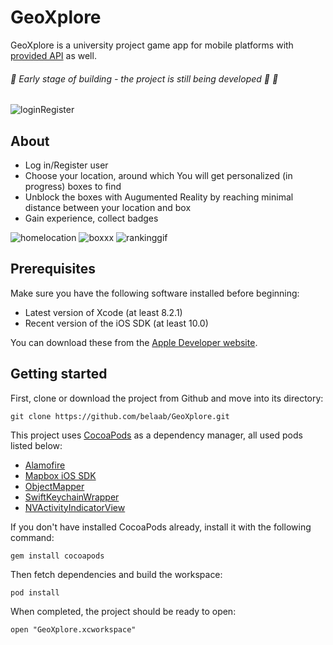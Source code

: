 # GeoXplore
GeoXplore is a university project game app for mobile platforms with [provided API](https://github.com/djwojtas/geoxplore-api) as well.

 ###### :snail: Early stage of building - the project is still being developed :rocket: :wrench:
![loginRegister](https://user-images.githubusercontent.com/17625089/40444526-e4e18128-5ec9-11e8-9c2e-a642f24463ea.gif)

## About
- Log in/Register user
- Choose your location, around which You will get personalized (in progress) boxes to find
- Unblock the boxes with Augumented Reality by reaching minimal distance between your location and box
- Gain experience, collect badges

![homelocation](https://user-images.githubusercontent.com/17625089/40945962-564bbce4-685b-11e8-8efc-22d5dc71777b.gif)
![boxxx](https://user-images.githubusercontent.com/17625089/40946296-1097cc40-685d-11e8-9571-667e3c1d4571.gif)
![rankinggif](https://user-images.githubusercontent.com/17625089/40443507-d52e52c2-5ec6-11e8-9bb8-1336d003fac0.gif) 



## Prerequisites

Make sure you have the following software installed before beginning:

- Latest version of Xcode (at least 8.2.1)
- Recent version of the iOS SDK (at least 10.0)

You can download these from the [Apple Developer website](https://developer.apple.com/downloads/).

## Getting started

First, clone or download the project from Github and move into its directory:

```
git clone https://github.com/belaab/GeoXplore.git

```

This project uses [CocoaPods](https://cocoapods.org/) as a dependency manager, all used pods listed below:
  - [Alamofire](https://github.com/Alamofire/Alamofire)
  - [Mapbox iOS SDK](https://www.mapbox.com/ios-sdk/)
  - [ObjectMapper](https://github.com/Hearst-DD/ObjectMapper)
  - [SwiftKeychainWrapper](https://github.com/jrendel/SwiftKeychainWrapper)
  - [NVActivityIndicatorView](https://github.com/ninjaprox/NVActivityIndicatorView)

If you don't have installed CocoaPods already, install it with the following command:

```
gem install cocoapods
```

Then fetch dependencies and build the workspace:

```
pod install
```

When completed, the project should be ready to open:

```
open "GeoXplore.xcworkspace"
```

